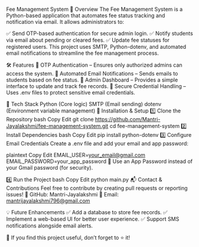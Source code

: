 Fee Management System
📌 Overview
The Fee Management System is a Python-based application that automates fee status tracking and notification via email. It allows administrators to:

✅ Send OTP-based authentication for secure admin login.
✅ Notify students via email about pending or cleared fees.
✅ Update fee statuses for registered users.
This project uses SMTP, Python-dotenv, and automated email notifications to streamline the fee management process.

🛠️ Features
🔹 OTP Authentication – Ensures only authorized admins can access the system.
🔹 Automated Email Notifications – Sends emails to students based on fee status.
🔹 Admin Dashboard – Provides a simple interface to update and track fee records.
🔹 Secure Credential Handling – Uses .env files to protect sensitive email credentials.

🔧 Tech Stack
Python (Core logic)
SMTP (Email sending)
dotenv (Environment variable management)
🚀 Installation & Setup
1️⃣ Clone the Repository
bash
Copy
Edit
git clone https://github.com/Mantri-Jayalakshmi/fee-management-system.git
cd fee-management-system
2️⃣ Install Dependencies
bash
Copy
Edit
pip install python-dotenv
3️⃣ Configure Email Credentials
Create a .env file and add your email and app password:

plaintext
Copy
Edit
EMAIL_USER=your_email@gmail.com
EMAIL_PASSWORD=your_app_password
🔹 Use an App Password instead of your Gmail password (for security).

4️⃣ Run the Project
bash
Copy
Edit
python main.py
📬 Contact & Contributions
Feel free to contribute by creating pull requests or reporting issues!
🔗 GitHub: Mantri-Jayalakshmi
📧 Email: mantrijayalakshmi796@gmail.com

💡 Future Enhancements
✅ Add a database to store fee records.
✅ Implement a web-based UI for better user experience.
✅ Support SMS notifications alongside email alerts.

🚀 If you find this project useful, don’t forget to ⭐ it!
